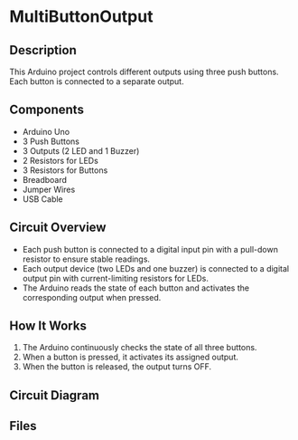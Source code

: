 # MultiButtonOutput

## Description
This Arduino project controls different outputs using three push buttons. Each button is connected to a separate output.

## Components
- Arduino Uno
- 3 Push Buttons
- 3 Outputs (2 LED and 1 Buzzer)
- 2 Resistors for LEDs
- 3 Resistors for Buttons
- Breadboard
- Jumper Wires
- USB Cable

## Circuit Overview
- Each push button is connected to a digital input pin with a pull-down resistor to ensure stable readings.
- Each output device (two LEDs and one buzzer) is connected to a digital output pin with current-limiting resistors for LEDs.
- The Arduino reads the state of each button and activates the corresponding output when pressed.

## How It Works
1. The Arduino continuously checks the state of all three buttons.
2. When a button is pressed, it activates its assigned output.
3. When the button is released, the output turns OFF.

## Circuit Diagram


## Files

